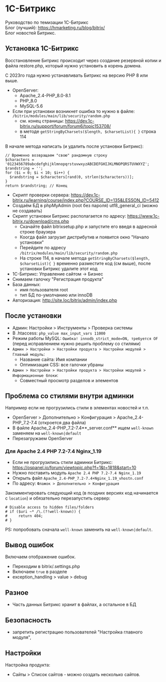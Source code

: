 # 1С-Битрикс
Руководство по темизации 1С-Битрикс  
Блог (лучший): https://hmarketing.ru/blog/bitrix/  
Блог новостей Битрикс.

## Установка 1С-Битрикс
Восстановление Битрикс происходит через создание резервной копии и файла restore.php, который нужно установить в корень домена.

С 2023го года нужно устанавливать Битрикс на версию PHP 8 или выше.

- OpenServer:
  - Apache_2.4-PHP_8.0-8.1
  - PHP_8.0
  - MySQL-5.6
- Если при установки возникнет ошибка то нужно в файле: `/bitrix/modules/main/lib/security/random.php`
  - см. конец страницы: https://dev.1c-bitrix.ru/support/forum/forum6/topic153708/
  - в методе `getStringByCharsets($length, $charsetList){ }` строка 114

В начале метода написать (и удалить после установки Битрикс):

    // Временно возвращаем "свою" рандомную строку
    $characters = '0123456789abcdefghijklmnopqrstuvwxyzABCDEFGHIJKLMNOPQRSTUVWXYZ';
    $randstring = '';
    for ($i = 0; $i < 10; $i++) {
      $randstring = $characters[rand(0, strlen($characters))];
    }
    return $randstring; // Конец

- Скрипт проверки сервера: https://dev.1c-bitrix.ru/learning/course/index.php?COURSE_ID=135&LESSON_ID=5412
- Создаём БД в phpMyAdmin (root без пароля) utf8_general_ci (можно не создавать)
- Скрипт установки Битрикс располагается по адресу: https://www.1c-bitrix.ru/download/cms.php
  - Скачайте файл bitrixsetup.php и запустите его введя в адресной строке браузера
  - Коогда файл загрузит дистрибутив и появится окно "Начало установки"
  - Перейдите по адресу `/bitrix/modules/main/lib/security/random.php`
  - На строке 114, в начале метода `getStringByCharsets($length, $charsetList){ }` временно разместите код (см выше), после установки Битрикс удалите этот код
- 1C-Битрикс: Управление сайтом -> Бизнес
- Снимаем галочку "Регистрация продукта"
- База данных:
  - имя пользователя root
  - тип БД по-умолчанию или innoDB
- Авторизация: http://site.loc/bitrix/admin/index.php

## После установки
- Админ: Настройки > Инструменты > Проверка системы
- В .htaccess: `php_value max_input_vars 11000`
- Режим работы MySQL: `Ошибка! innodb_strict_mode=ON, требуется OF` (перед исправлением нужно решить проблему со стилями)
- `Админ > Настройки > Настройки продукта > Настройки модулей > Главный модуль`:
  - Название сайта: Имя компании
  - Оптимизация CSS: все галочки убраны
- `Админ > Настройки > Настройки продукта > Настройки модулей > Информационные блоки`:
  - Совместный просмотр разделов и элементов

## Проблема со стилями внутри админки
Например если не прогрузились стили в элементах новостей и т.п.
- OpenServer > Дополнительно > Конфигурация > Apache_2.4-PHP_7.2-7.4 (откроется два файла)
- В файле Apache_2.4-PHP_7.2-7.4**_server.conf** ищем `well-known` заменяем на `well-known|default`
- Перезагружаем OpenServer

### Для Apache 2.4 PHP 7.2-7.4 Nginx_1.19
- Если не прогрузились стили админки Битрикс: https://ospanel.io/forum/viewtopic.php?f=1&t=1818&start=10
- Нужно поставить модуль `Apache 2.4 PHP 7.2-7.4 Nginx_1.19`
- Открыть файл `Apache_2.4-PHP_7.2-7.4+Nginx_1.19_vhostn.conf`
- По адресу: `Флажок > Дополнительно > Конфигурация`

Закомментировать следующий код (в поздних версиях код начинается с `location`) и обязательно перезапустить сервер:

    # Disable access to hidden files/folders
    # if ($uri ~* /\.(?!well-known)) {
    #     return 404;
    # }

PS: попробовать сначала `well-known` заменить на `well-known|default`.

## Вывод ошибок
Включаем отображение ошибок.  
- Переходим в bitrix/.settings.php
- Включаем `true` в разделе
- exception_handling > value > debug

## Разное
- Часть данных Битрикс хранит в файлах, а остальное в БД

## Безопасность
- запретить регистрацию пользователей "Настройка главного модуля",

## Настройки
Настройка продукта:
- Сайты > Список сайтов - можно создать несколько сайтов.
